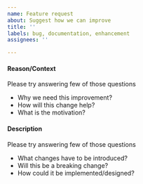 ```yaml
---
name: Feature request
about: Suggest how we can improve
title: ''
labels: bug, documentation, enhancement
assignees: ''

---
```


#### Reason/Context
Please try answering few of those questions
- Why we need this improvement?
- How will this change help?
- What is the motivation? 


#### Description
Please try answering few of those questions
- What changes have to be introduced?
- Will this be a breaking change?
- How could it be implemented/designed?
